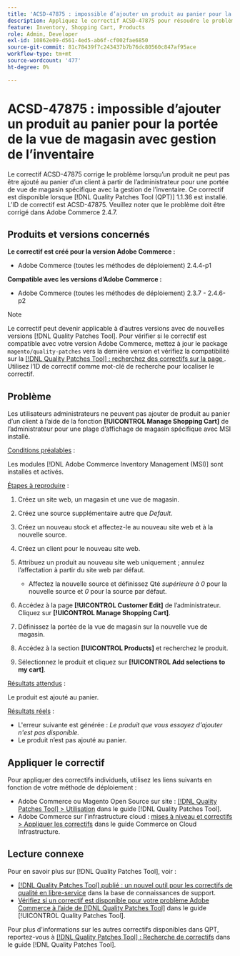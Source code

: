 ```yaml
---
title: 'ACSD-47875 : impossible d’ajouter un produit au panier pour la portée de la vue de magasin avec gestion de l’inventaire'
description: Appliquez le correctif ACSD-47875 pour résoudre le problème Adobe Commerce en raison duquel un produit ne peut pas être ajouté au panier d’un client par l’administrateur pour une portée de vue de magasin spécifique avec la gestion de l’inventaire.
feature: Inventory, Shopping Cart, Products
role: Admin, Developer
exl-id: 10862e09-d561-4ed5-ab6f-cf002fae6850
source-git-commit: 81c78439f7c243437b7b76dc80560c847af95ace
workflow-type: tm+mt
source-wordcount: '477'
ht-degree: 0%

---
```


# ACSD-47875 : impossible d’ajouter un produit au panier pour la portée de la vue de magasin avec gestion de l’inventaire

Le correctif ACSD-47875 corrige le problème lorsqu’un produit ne peut pas être ajouté au panier d’un client à partir de l’administrateur pour une portée de vue de magasin spécifique avec la gestion de l’inventaire. Ce correctif est disponible lorsque [!DNL Quality Patches Tool (QPT)] 1.1.36 est installé. L’ID de correctif est ACSD-47875. Veuillez noter que le problème doit être corrigé dans Adobe Commerce 2.4.7.

## Produits et versions concernés

**Le correctif est créé pour la version Adobe Commerce :**

* Adobe Commerce (toutes les méthodes de déploiement) 2.4.4-p1

**Compatible avec les versions d’Adobe Commerce :**

* Adobe Commerce (toutes les méthodes de déploiement) 2.3.7 - 2.4.6-p2

>[!NOTE]
>
>Le correctif peut devenir applicable à d’autres versions avec de nouvelles versions [!DNL Quality Patches Tool]. Pour vérifier si le correctif est compatible avec votre version Adobe Commerce, mettez à jour le package `magento/quality-patches` vers la dernière version et vérifiez la compatibilité sur la [[!DNL Quality Patches Tool] : recherchez des correctifs sur la page ](https://experienceleague.adobe.com/tools/commerce-quality-patches/index.html). Utilisez l’ID de correctif comme mot-clé de recherche pour localiser le correctif.

## Problème

Les utilisateurs administrateurs ne peuvent pas ajouter de produit au panier d’un client à l’aide de la fonction **[!UICONTROL Manage Shopping Cart]** de l’administrateur pour une plage d’affichage de magasin spécifique avec MSI installé.

<u>Conditions préalables</u> :

Les modules [!DNL Adobe Commerce Inventory Management (MSI)] sont installés et activés.

<u>Étapes à reproduire</u> :

1. Créez un site web, un magasin et une vue de magasin.
1. Créez une source supplémentaire autre que *Default*.
1. Créez un nouveau stock et affectez-le au nouveau site web et à la nouvelle source.
1. Créez un client pour le nouveau site web.
1. Attribuez un produit au nouveau site web uniquement ; annulez l’affectation à partir du site web par défaut.

   * Affectez la nouvelle source et définissez Qté *supérieure à 0* pour la nouvelle source et *0* pour la source par défaut.

1. Accédez à la page **[!UICONTROL Customer Edit]** de l’administrateur. Cliquez sur **[!UICONTROL Manage Shopping Cart]**.
1. Définissez la portée de la vue de magasin sur la nouvelle vue de magasin.
1. Accédez à la section **[!UICONTROL Products]** et recherchez le produit.
1. Sélectionnez le produit et cliquez sur **[!UICONTROL Add selections to my cart]**.

<u>Résultats attendus</u> :

Le produit est ajouté au panier.

<u>Résultats réels</u> :

* L&#39;erreur suivante est générée : *Le produit que vous essayez d&#39;ajouter n&#39;est pas disponible.*
* Le produit n’est pas ajouté au panier.

## Appliquer le correctif

Pour appliquer des correctifs individuels, utilisez les liens suivants en fonction de votre méthode de déploiement :

* Adobe Commerce ou Magento Open Source sur site : [[!DNL Quality Patches Tool] > Utilisation](/help/tools/quality-patches-tool/usage.md) dans le guide [!DNL Quality Patches Tool].
* Adobe Commerce sur l’infrastructure cloud : [mises à niveau et correctifs > Appliquer les correctifs](https://experienceleague.adobe.com/docs/commerce-cloud-service/user-guide/develop/upgrade/apply-patches.html) dans le guide Commerce on Cloud Infrastructure.

## Lecture connexe

Pour en savoir plus sur [!DNL Quality Patches Tool], voir :

* [[!DNL Quality Patches Tool] publié : un nouvel outil pour les correctifs de qualité en libre-service](https://experienceleague.adobe.com/en/docs/commerce-knowledge-base/kb/announcements/commerce-announcements/magento-quality-patches-released-new-tool-to-self-serve-quality-patches) dans la base de connaissances de support.
* [Vérifiez si un correctif est disponible pour votre problème Adobe Commerce à l’aide de  [!DNL Quality Patches Tool]](/help/tools/quality-patches-tool/patches-available-in-qpt/check-patch-for-magento-issue-with-magento-quality-patches.md) dans le guide [!UICONTROL Quality Patches Tool].


Pour plus d&#39;informations sur les autres correctifs disponibles dans QPT, reportez-vous à [[!DNL Quality Patches Tool] : Recherche de correctifs](https://experienceleague.adobe.com/tools/commerce-quality-patches/index.html) dans le guide [!DNL Quality Patches Tool].
